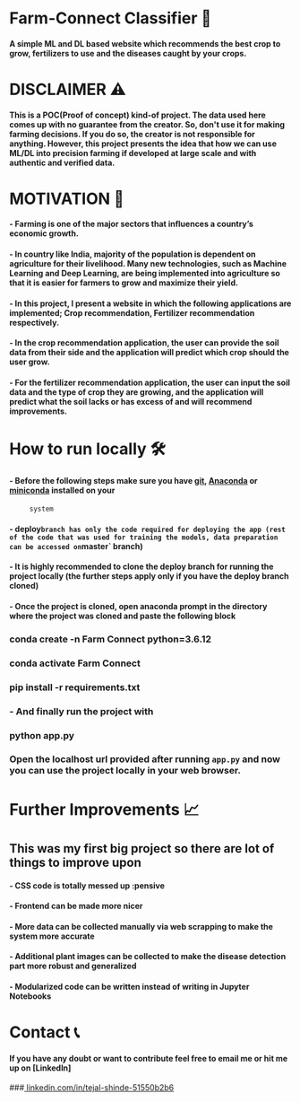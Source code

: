 # Farm-Connect Classifier 🌿
#### A simple ML and DL based website which recommends the best crop to grow, fertilizers to use and the diseases caught by your crops.

# DISCLAIMER ⚠️
#### This is a POC(Proof of concept) kind-of project. The data used here comes up with no guarantee from the creator. So, don't use it for making farming decisions. If you do so, the creator is not responsible for anything. However, this project presents the idea that how we can use ML/DL into precision farming if developed at large scale and with authentic and verified data.

# MOTIVATION 💪
#### - Farming is one of the major sectors that influences a country’s economic growth. 
#### - In country like India, majority of the population is dependent on agriculture for their livelihood. Many new technologies, such as Machine Learning and Deep Learning, are being implemented into agriculture so that it is easier for farmers to grow and maximize their yield. 
#### - In this project, I present a website in which the following applications are implemented; Crop recommendation, Fertilizer recommendation  respectively. 
#### - In the crop recommendation application, the user can provide the soil data from their side and the application will predict which crop should the user grow. 
#### - For the fertilizer recommendation application, the user can input the soil data and the type of crop they are growing, and the application will predict what the soil lacks or has excess of and will recommend improvements. 

# How to run locally 🛠️
  #### - Before the following steps make sure you have [git](https://git-scm.com/download), [Anaconda](https://www.anaconda.com/) or [miniconda](https://docs.conda.io/en/latest/miniconda.html) installed on your 
         system
 
  #### - deploy` branch has only the code required for deploying the app (rest of the code that was used for training the models, data preparation can be accessed on `master` branch)
  #### - It is highly recommended to clone the deploy branch for running the project locally (the further steps apply only if you have the deploy branch cloned)
  #### - Once the project is cloned, open anaconda prompt in the directory where the project was cloned and paste the following block
   ### conda create -n Farm Connect python=3.6.12
   ### conda activate Farm Connect
   ### pip install -r requirements.txt
   ### - And finally run the project with
   ###  python app.py
  ### Open the localhost url provided after running `app.py` and now you can use the project locally in your web browser.

# Further Improvements 📈
  ## This was my first big project so there are lot of things to improve upon
#### - CSS code is totally messed up :pensive
#### - Frontend can be made more nicer 
#### - More data can be collected manually via web scrapping to make the system more accurate 
#### - Additional plant images can be collected to make the disease detection part more robust and generalized
#### - Modularized code can be written instead of writing in Jupyter Notebooks 
# Contact 📞

#### If you have any doubt or want to contribute feel free to email me or hit me up on [LinkedIn]
###[ linkedin.com/in/tejal-shinde-51550b2b6](https://www.linkedin.com/in/tejal-shinde-51550b2b6/)












  
